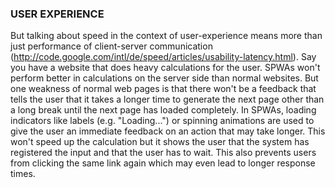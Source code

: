 ### USER EXPERIENCE 
But talking about speed in the context of user-experience means more than just performance of client-server communication (http://code.google.com/intl/de/speed/articles/usability-latency.html). Say you have a website that does heavy calculations for the user. SPWAs won't perform better in calculations on the server side than normal websites. But one weakness of normal web pages is that there won't be a feedback that tells the user that it takes a longer time to generate the next page other than a long break until the next page has loaded completely. In SPWAs, loading indicators like labels (e.g. "Loading...") or spinning animations are used to give the user an immediate feedback on an action that may take longer. This won't speed up the calculation but it shows the user that the system has registered the input and that the user has to wait. This also prevents users from clicking the same link again which may even lead to longer response times.